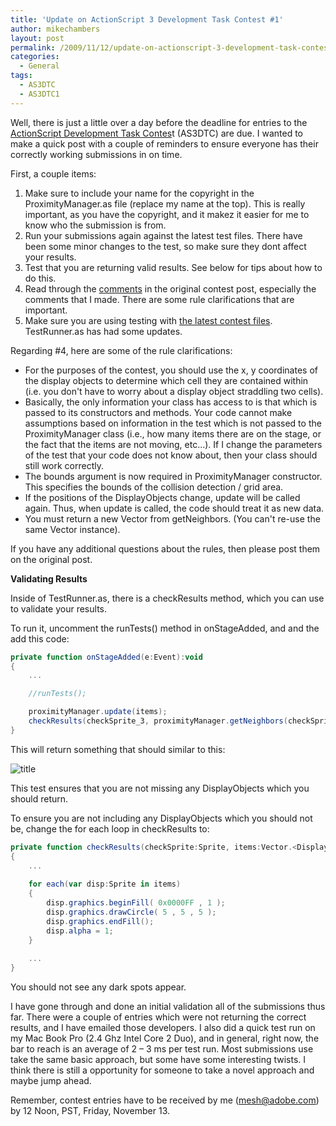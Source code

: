 ```yaml
---
title: 'Update on ActionScript 3 Development Task Contest #1'
author: mikechambers
layout: post
permalink: /2009/11/12/update-on-actionscript-3-development-task-contest-1/
categories:
  - General
tags:
  - AS3DTC
  - AS3DTC1
---
```


Well, there is just a little over a day before the deadline for entries to the [ActionScript Development Task Contes][1]t (AS3DTC) are due. I wanted to make a quick post with a couple of reminders to ensure everyone has their correctly working submissions in on time.

First, a couple items:  
<!--more-->

1.  Make sure to include your name for the copyright in the ProximityManager.as file (replace my name at the top). This is really important, as you have the copyright, and it makez it easier for me to know who the submission is from.
2.  Run your submissions again against the latest test files. There have been some minor changes to the test, so make sure they dont affect your results.
3.  Test that you are returning valid results. See below for tips about how to do this.
4.  Read through the [comments][2] in the original contest post, especially the comments that I made. There are some rule clarifications that are important.
5.  Make sure you are using testing with [the latest contest files][3]. TestRunner.as has had some updates.

Regarding #4, here are some of the rule clarifications:

*   For the purposes of the contest, you should use the x, y coordinates of the display objects to determine which cell they are contained within (i.e. you don't have to worry about a display object straddling two cells).
*   Basically, the only information your class has access to is that which is passed to its constructors and methods. Your code cannot make assumptions based on information in the test which is not passed to the ProximityManager class (i.e., how many items there are on the stage, or the fact that the items are not moving, etc…). If I change the parameters of the test that your code does not know about, then your class should still work correctly.
*   The bounds argument is now required in ProximityManager constructor. This specifies the bounds of the collision detection / grid area.
*   If the positions of the DisplayObjects change, update will be called again. Thus, when update is called, the code should treat it as new data.
*   You must return a new Vector from getNeighbors. (You can't re-use the same Vector instance).

If you have any additional questions about the rules, then please post them on the original post.

**Validating Results**

Inside of TestRunner.as, there is a checkResults method, which you can use to validate your results.

To run it, uncomment the runTests() method in onStageAdded, and and the add this code:

``` actionscript
private function onStageAdded(e:Event):void
{
	...

	//runTests();

	proximityManager.update(items);
	checkResults(checkSprite_3, proximityManager.getNeighbors(checkSprite_3));
}
```

This will return something that should similar to this:

![title](blog/files/as3dtc/test_results_example.png)

This test ensures that you are not missing any DisplayObjects which you should return.

To ensure you are not including any DisplayObjects which you should not be, change the for each loop in checkResults to:

``` actionscript
private function checkResults(checkSprite:Sprite, items:Vector.<DisplayObject>):Boolean
{
	...
	
	for each(var disp:Sprite in items)
	{
		disp.graphics.beginFill( 0x0000FF , 1 );
		disp.graphics.drawCircle( 5 , 5 , 5 );
		disp.graphics.endFill();
		disp.alpha = 1;
	}
	
	...
}
```

You should not see any dark spots appear.

I have gone through and done an initial validation all of the submissions thus far. There were a couple of entries which were not returning the correct results, and I have emailed those developers. I also did a quick test run on my Mac Book Pro (2.4 Ghz Intel Core 2 Duo), and in general, right now, the bar to reach is an average of 2 &#8211; 3 ms per test run. Most submissions use take the same basic approach, but some have some interesting twists. I think there is still a opportunity for someone to take a novel approach and maybe jump ahead.

Remember, contest entries have to be received by me (mesh@adobe.com) by 12 Noon, PST, Friday, November 13.

 [1]: /blog/2009/11/10/actionscript-3-development-task-contest-1/
 [2]: http://www.mikechambers.com/blog/2009/11/10/actionscript-3-development-task-contest-1/#comments
 [3]: http://github.com/mikechambers/ActionScript-3-Development-Task-Contests/tree/master/AS3DTC_1/p